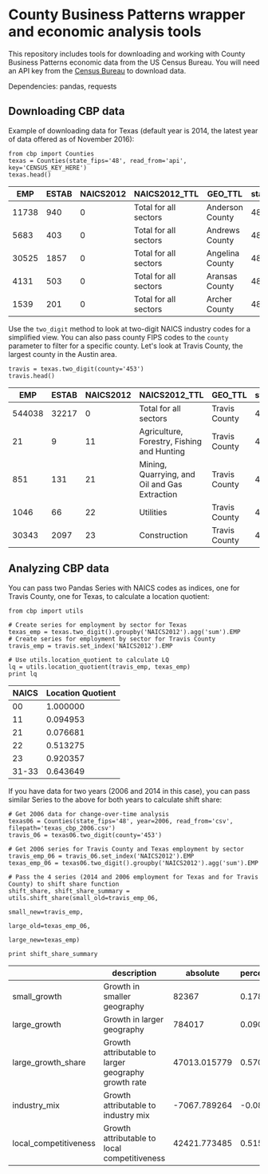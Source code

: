 # County Business Patterns wrapper and economic analysis tools

This repository includes tools for downloading and working with County Business Patterns economic data from the US Census Bureau.
You will need an API key from the [Census Bureau](http://www.census.gov/developers/) to download data.

Dependencies: pandas, requests

## Downloading CBP data

Example of downloading data for Texas (default year is 2014, the latest year of data offered as of November 2016): 

```
from cbp import Counties
texas = Counties(state_fips='48', read_from='api', key='CENSUS_KEY_HERE')
texas.head()
``` 

| EMP   | ESTAB | NAICS2012 | NAICS2012_TTL         | GEO_TTL         | state | county |
|-------|-------|-----------|-----------------------|-----------------|-------|--------|
| 11738 | 940   | 0         | Total for all sectors | Anderson County | 48    | 1      |
| 5683  | 403   | 0         | Total for all sectors | Andrews County  | 48    | 3      |
| 30525 | 1857  | 0         | Total for all sectors | Angelina County | 48    | 5      |
| 4131  | 503   | 0         | Total for all sectors | Aransas County  | 48    | 7      |
| 1539  | 201   | 0         | Total for all sectors | Archer County   | 48    | 9      |


Use the `two_digit` method to look at two-digit NAICS industry codes for a simplified view.
You can also pass county FIPS codes to the `county` parameter to filter for a specific county.
Let's look at Travis County, the largest county in the Austin area.

```
travis = texas.two_digit(county='453')
travis.head()
```

| EMP    | ESTAB | NAICS2012 | NAICS2012_TTL                                 | GEO_TTL       | state | county |
|--------|-------|-----------|-----------------------------------------------|---------------|-------|--------|
| 544038 | 32217 | 0         | Total for all sectors                         | Travis County | 48    | 453    |
| 21     | 9     | 11        | Agriculture, Forestry, Fishing and Hunting    | Travis County | 48    | 453    |
| 851    | 131   | 21        | Mining, Quarrying, and Oil and Gas Extraction | Travis County | 48    | 453    |
| 1046   | 66    | 22        | Utilities                                     | Travis County | 48    | 453    |
| 30343  | 2097  | 23        | Construction                                  | Travis County | 48    | 453    |

## Analyzing CBP data

You can pass two Pandas Series with NAICS codes as indices, one for Travis County, one for Texas, to calculate a location quotient:

```
from cbp import utils

# Create series for employment by sector for Texas
texas_emp = texas.two_digit().groupby('NAICS2012').agg('sum').EMP
# Create series for employment by sector for Travis County
travis_emp = travis.set_index('NAICS2012').EMP

# Use utils.location_quotient to calculate LQ
lq = utils.location_quotient(travis_emp, texas_emp)
print lq
``` 

| NAICS | Location Quotient|
|-------|----------------|
| 00    | 1.000000       |
| 11    | 0.094953       |
| 21    | 0.076681       |
| 22    | 0.513275       |
| 23    | 0.920357       |
| 31-33 | 0.643649       |

If you have data for two years (2006 and 2014 in this case), you can pass similar Series to the above for both years to calculate shift share:

```
# Get 2006 data for change-over-time analysis
texas06 = Counties(state_fips='48', year=2006, read_from='csv', filepath='texas_cbp_2006.csv')
travis_06 = texas06.two_digit(county='453')

# Get 2006 series for Travis County and Texas employment by sector
travis_emp_06 = travis_06.set_index('NAICS2012').EMP
texas_emp_06 = texas06.two_digit().groupby('NAICS2012').agg('sum').EMP

# Pass the 4 series (2014 and 2006 employment for Texas and for Travis County) to shift share function
shift_share, shift_share_summary = utils.shift_share(small_old=travis_emp_06,
                                                     small_new=travis_emp,
                                                     large_old=texas_emp_06,
                                                     large_new=texas_emp)

print shift_share_summary
```


|                       | description                                       | absolute     | percentage |
|-----------------------|---------------------------------------------------|--------------|------------|
| small_growth          | Growth in smaller geography                       | 82367        | 0.178435   |
| large_growth          | Growth in larger geography                        | 784017       | 0.090705   |
| large_growth_share    | Growth attributable to larger geography growth rate | 47013.015779 | 0.570775   |
| industry_mix          | Growth attributable to industry mix               | -7067.789264 | -0.085809  |
| local_competitiveness | Growth attributable to local competitiveness      | 42421.773485 | 0.515034   |